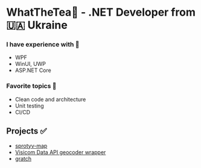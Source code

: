 # WhatTheTea🍵 - .NET Developer from 🇺🇦 Ukraine

### I have experience with 🎯
- WPF
- WinUI, UWP
- ASP.NET Core

### Favorite topics 📃
- Clean code and architecture
- Unit testing
- CI/CD

## Projects ✅
- [sprotyv-map](https://github.com/WhatTheTea/sprotyvmap)
- [Visicom Data API geocoder wrapper](https://github.com/WhatTheTea/Visicom.DataApi.Geocoder)
- [gratch](https://github.com/WhatTheTea/gratch)
